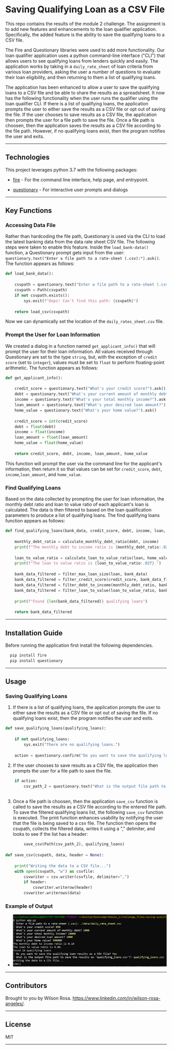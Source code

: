 # Saving Qualifying Loan as a CSV File

This repo contains the results of the module 2 challenge. The assignment is to add new features and enhancements to the loan qualifier application. Specifically, the added feature is the ability to save the qualifying loans to a CSV file.

The Fire and Questionary libraries were used to add more functionality. Our loan qualifier application uses a python command-line interface ("CLI") that allows users to see qualifying loans from lenders quickly and easily. The application works by taking in a `daily_rate_sheet` of loan criteria from various loan providers, asking the user a number of questions to evaluate their loan eligibility, and then returning to them a list of qualifying loans.

The application has been enhanced to allow a user to save the qualifying loans to a CSV file and be able to share the results as a spreadsheet. It now has the following functionality when the user runs the qualifier using the loan qualifier CLI. If there is a list of qualifying loans, the application prompts the user to either save the results as a CSV file or opt out of saving the file. If the user chooses to save results as a CSV file, the application then prompts the user for a file path to save the file. Once a file path is choosen, then the application saves the results as a CSV file according to the file path. However, if no qualifying loans exist, then the program notifies the user and exits.

---

## Technologies

This project leverages python 3.7 with the following packages:

* [fire](https://github.com/google/python-fire) - For the command line interface, help page, and entrypoint.

* [questionary](https://github.com/tmbo/questionary) - For interactive user prompts and dialogs

---
## Key Functions

### **Accessing Data File**

Rather than hardcoding the file path, Questionary is used via the CLI to load the latest banking data from the data rate sheet CSV file. The following steps were taken to enable this feature. Inside the `load_bank-data()` function, a Questionary prompt gets input from the user: `questionary.text("Enter a file path to a rate-sheet (.csv):").ask()`. The function appears as follows:

```python
def load_bank_data():

    csvpath = questionary.text("Enter a file path to a rate-sheet (.csv):").ask()
    csvpath = Path(csvpath)
    if not csvpath.exists():
        sys.exit(f"Oops! Can't find this path: {csvpath}")

    return load_csv(csvpath)
```
Now we can dynamically set the location of the `daily_rates_sheet.csv` file.

### **Prompt the User for Loan Information**

We created a dialog in a function named `get_applicant_info()` that will prompt the user for their loan information. All values received through Questionary are set to the type `string`, but, with the exception of `credit score` (set to `integer`), values must be set to `float` to perform floating-point arithmetic. The function appears as follows:

```python
def get_applicant_info():

    credit_score = questionary.text("What's your credit score?").ask()
    debt = questionary.text("What's your current amount of monthly debt?").ask()
    income = questionary.text("What's your total monthly income?").ask()
    loan_amount = questionary.text("What's your desired loan amount?").ask()
    home_value = questionary.text("What's your home value?").ask()

    credit_score = int(credit_score)
    debt = float(debt)
    income = float(income)
    loan_amount = float(loan_amount)
    home_value = float(home_value)

    return credit_score, debt, income, loan_amount, home_value
```
This function will prompt the user via the command line for the applicant's information, then return it so that values can be set for `credit_score`, `debt`, `income`,`loan_amount`, and `home_value`.

### **Find Qualifying Loans**

Based on the data collected by prompting the user for loan information, the monthly debt ratio and loan to value ratio of each applicant's loan is calculated. The data is then filtered to based on the loan qualification parameters to produce a list of qualifying loans. The find qualifying loans function appears as follows:

```python
def find_qualifying_loans(bank_data, credit_score, debt, income, loan, home_value):

    monthly_debt_ratio = calculate_monthly_debt_ratio(debt, income)
    print(f"The monthly debt to income ratio is {monthly_debt_ratio:.02f}")

    loan_to_value_ratio = calculate_loan_to_value_ratio(loan, home_value)
    print(f"The loan to value ratio is {loan_to_value_ratio:.02f}.")

    bank_data_filtered = filter_max_loan_size(loan, bank_data)
    bank_data_filtered = filter_credit_score(credit_score, bank_data_filtered)
    bank_data_filtered = filter_debt_to_income(monthly_debt_ratio, bank_data_filtered)
    bank_data_filtered = filter_loan_to_value(loan_to_value_ratio, bank_data_filtered)

    print(f"Found {len(bank_data_filtered)} qualifying loans")

    return bank_data_filtered
```
---
## Installation Guide

Before running the application first install the following dependencies.

```python
  pip install fire
  pip install questionary
```
---
## Usage
### **Saving Qualifying Loans**

1. If there is a list of qualifying loans, the application prompts the user to either save the results as a CSV file or opt out of saving the file. If no qualifying loans exist, then the program notifies the user and exits.

```python
def save_qualifying_loans(qualifying_loans):
    
    if not qualifying_loans:
        sys.exit("There are no qualifying loans.")
        
    action = questionary.confirm("Do you want to save the qualifying loan results as a CSV file?").ask()
```

2. If the user chooses to save results as a CSV file, the application then prompts the user for a file path to save the file. 

```python
    if action:
        csv_path_2 = questionary.text("What is the output file path to save the results as 'qualifying_loans.csv'?:").ask()
        
```

3. Once a file path is choosen, then the application `save_csv` function is called to save the results as a CSV file according to the entered file path. To save the filtered qualifying loans list, the following `save_csv` function is executed. The print function enhances usability by notifying the user that the file is being saved to a csv file. The function then opens the csvpath, collects the filtered data, writes it using a "," delimiter, and looks to see if the list has a header: 

```python
        save_csv(Path(csv_path_2), qualifying_loans)

def save_csv(csvpath, data, header = None):

    print("Writing the data to a CSV file...")
    with open(csvpath, "w") as csvfile:
        csvwriter = csv.writer(csvfile, delimiter=",")
        if header:    
            csvwriter.writerow(header)
        csvwriter.writerows(data)
```

### **Example of Output**

* ![CLI App Dialogue](CLI_app_screenshot.png)



---
## Contributors

Brought to you by Wilson Rosa. https://www.linkedin.com/in/wilson-rosa-angeles/.

---
## License

MIT

---
